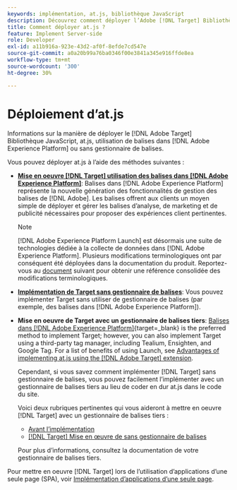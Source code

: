 ```yaml
---
keywords: implémentation, at.js, bibliothèque JavaScript
description: Découvrez comment déployer l’Adobe [!DNL Target] Bibliothèque JavaScript at.js utilisant des balises dans Adobe Experience Platform ou sans gestionnaire de balises.
title: Comment déployer at.js ?
feature: Implement Server-side
role: Developer
exl-id: a11b916a-923e-43d2-af0f-8efde7cd547e
source-git-commit: a0a20b99a76ba0346f00e3841a345e916ffde8ea
workflow-type: tm+mt
source-wordcount: '300'
ht-degree: 30%

---
```


# Déploiement d’at.js

Informations sur la manière de déployer le [!DNL Adobe Target] Bibliothèque JavaScript, at.js, utilisation de balises dans [!DNL Adobe Experience Platform] ou sans gestionnaire de balises.

Vous pouvez déployer at.js à l’aide des méthodes suivantes :

* **[Mise en oeuvre [!DNL Target] utilisation des balises dans [!DNL Adobe Experience Platform]](https://developer.adobe.com/target/implement/client-side/atjs/how-to-deployatjs/implement-target-using-adobe-launch/)**: Balises dans [!DNL Adobe Experience Platform] représente la nouvelle génération des fonctionnalités de gestion des balises de [!DNL Adobe]. Les balises offrent aux clients un moyen simple de déployer et gérer les balises d’analyse, de marketing et de publicité nécessaires pour proposer des expériences client pertinentes.

   >[!NOTE]
   >
   >[!DNL Adobe Experience Platform Launch] est désormais une suite de technologies dédiée à la collecte de données dans [!DNL Adobe Experience Platform]. Plusieurs modifications terminologiques ont par conséquent été déployées dans la documentation du produit. Reportez-vous au [document](https://experienceleague.adobe.com/docs/experience-platform/tags/term-updates.html?lang=fr) suivant pour obtenir une référence consolidée des modifications terminologiques.

* **[Implémentation de Target sans gestionnaire de balises](https://developer.adobe.com/target/implement/client-side/atjs/how-to-deployatjs/implement-target-without-a-tag-manager/)**: Vous pouvez implémenter Target sans utiliser de gestionnaire de balises (par exemple, des balises dans [!DNL Adobe Experience Platform]).
* **Mise en oeuvre de Target avec un gestionnaire de balises tiers**: [Balises dans [!DNL Adobe Experience Platform]](https://developer.adobe.com/target/implement/client-side/atjs/how-to-deployatjs/implement-target-using-adobe-launch/){target=_blank} is the preferred method to implement Target; however, you can also implement Target using a third-party tag manager, including Tealium, Ensighten, and Google Tag. For a list of benefits of using Launch, see [Advantages of implementing at.js using the [!DNL Adobe Target] extension](https://developer.adobe.com/target/implement/client-side/atjs/how-to-deployatjs/implement-target-using-adobe-launch/).

   Cependant, si vous savez comment implémenter [!DNL Target] sans gestionnaire de balises, vous pouvez facilement l’implémenter avec un gestionnaire de balises tiers au lieu de coder en dur at.js dans le code du site.

   Voici deux rubriques pertinentes qui vous aideront à mettre en oeuvre [!DNL Target] avec un gestionnaire de balises tiers :

   * [Avant l’implémentation](https://developer.adobe.com/target/before-implement/)
   * [ [!DNL Target] Mise en œuvre de sans gestionnaire de balises](https://developer.adobe.com/target/implement/client-side/atjs/how-to-deployatjs/implement-target-without-a-tag-manager/)

   Pour plus d’informations, consultez la documentation de votre gestionnaire de balises tiers.

Pour mettre en oeuvre [!DNL Target] lors de l’utilisation d’applications d’une seule page (SPA), voir [Implémentation d’applications d’une seule page](https://developer.adobe.com/target/implement/client-side/atjs/how-to-deployatjs/target-atjs-single-page-application/).
